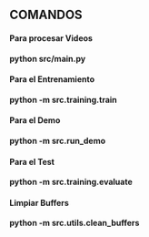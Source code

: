## COMANDOS

#### Para procesar Videos

**python src/main.py**

#### Para el Entrenamiento

**python -m src.training.train**

#### Para el Demo

**python -m src.run_demo**

#### Para el Test

**python -m src.training.evaluate**

#### Limpiar Buffers

**python -m src.utils.clean_buffers**
